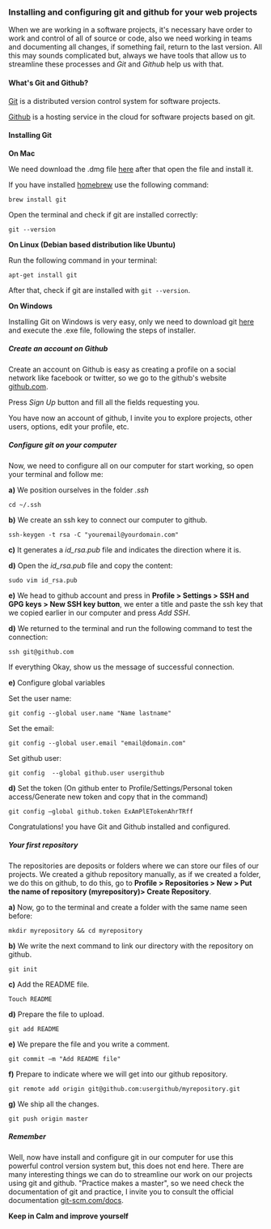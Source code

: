 
### Installing and configuring git and github for your web projects

When we are working in a software projects, it's necessary have order to work and control of all of source or code, 
also we need working in teams and documenting all changes, if something fail, return to the last version. 
All this may sounds complicated but, always we have tools that allow us to streamline these processes and 
*Git* and *Github* help us with that.

#### What's Git and Github?

[Git](https://git-scm.com/) is a distributed version control system for software projects.

[Github](https://github.com/) is a hosting service in the cloud for software projects based on git.

#### Installing Git

**On Mac** 

We need download the .dmg file [here](https://git-scm.com/download/mac) after that open the file and install it.

If you have installed [homebrew](http://brew.sh/) use the following command:

```brew install git```

Open the terminal and check if git are installed correctly:

```git --version```

**On Linux (Debian based distribution like Ubuntu)**

Run the following command in your terminal:

```apt-get install git```

After that, check if git are installed with ```git --version```.

**On Windows**

Installing Git on Windows is very easy, only we need to download git [here](https://git-for-windows.github.io/) 
and execute the .exe file, following the steps of installer.

##### Create an account on Github

Create an account on Github is easy as creating a profile on a social network like facebook
or twitter, so we go to the github's website [github.com](https://github.com/).

Press *Sign Up* button and fill all the fields requesting you.

You have now an account of github, I invite you to explore projects, other users, options, edit your profile, etc.

##### Configure git on your computer

Now, we need to configure all on our computer for start working, so open your terminal and follow me:

**a)** We position ourselves in the folder *.ssh* 

```
cd ~/.ssh
```

**b)** We create an ssh key to connect our computer to github.

```ssh-keygen -t rsa -C "youremail@yourdomain.com"```

**c)** It generates a *id_rsa.pub* file and indicates the direction where it is.

**d)** Open the *id_rsa.pub* file and copy the content:

```sudo vim id_rsa.pub```

**e)** We head to github account and press in **Profile > Settings > SSH and GPG keys > New SSH key button**, 
we enter a title and paste the ssh key that we copied earlier in our computer and press *Add SSH*.

**d)** We returned to the terminal and run the following command to test the connection:

```ssh git@github.com```

If everything Okay, show us the message of successful connection.

**e)** Configure global variables

Set the user name:

```git config --global user.name "Name lastname"```

Set the email:

```git config --global user.email "email@domain.com"```

Set github user: 

```git config  --global github.user usergithub```

**d)** Set the token (On github enter to Profile/Settings/Personal token access/Generate new token and copy that in the command)

```git config –global github.token ExAmPlETokenAhrTRff```

Congratulations! you have Git and Github installed and configured.

##### Your first repository

The repositories are deposits or folders where we can store our files of our projects. We created a github repository 
manually, as if we created a folder, we do this on github, to do this, go to **Profile > Repositories > New > Put the 
name of repository (myrepository)> Create Repository**.

**a)** Now, go to the terminal and create a folder with the same name seen before:

```mkdir myrepository && cd myrepository```

**b)** We write the next command to link our directory with the repository on github.

```git init```

**c)** Add the README file.

```Touch README```

**d)** Prepare the file to upload.

```git add README```

**e)** We prepare the file and you write a comment.

```git commit –m "Add README file"```

**f)** Prepare to indicate where we will get into our github repository.

```git remote add origin git@github.com:usergithub/myrepository.git```

**g)** We ship all the changes.

```git push origin master```

##### Remember

Well, now have install and configure git in our computer for use this powerful control version system but, this 
does not end here. There are many interesting things we can do to streamline our work on our projects using git and 
github. "Practice makes a master", so we need check the documentation of git and practice, 
I invite you to consult the official documentation [git-scm.com/docs](https://git-scm.com/docs).

**Keep in Calm and improve yourself**

